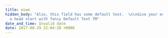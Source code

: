 ```yaml
---
title: wiwo
hidden_body: "Also, this field has some default text.  \n\nGive your editing team
  a head start with fancy Default Text TM"
date_and_time: Invalid date
date: 2017-08-29 22:04:28 +0000
---
```

